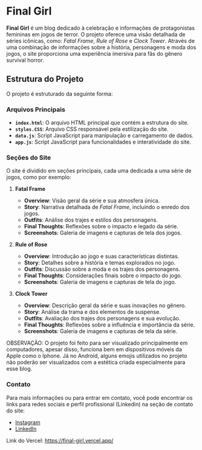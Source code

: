 # Final Girl

**Final Girl** é um blog dedicado à celebração e informações de protagonistas femininas em jogos de terror. O projeto oferece uma visão detalhada de séries icônicas, como: *Fatal Frame*, *Rule of Rose* e *Clock Tower*. Através de uma combinação de informações sobre a história, personagens e moda dos jogos, o site proporciona uma experiência imersiva para fãs do gênero survival horror.

## Estrutura do Projeto

O projeto é estruturado da seguinte forma:

### Arquivos Principais

- **`index.html`**: O arquivo HTML principal que contém a estrutura do site.
- **`styles.CSS`**: Arquivo CSS responsável pela estilização do site.
- **`data.js`**: Script JavaScript para manipulação e carregamento de dados.
- **`app.js`**: Script JavaScript para funcionalidades e interatividade do site.

### Seções do Site

O site é dividido em seções principais, cada uma dedicada a uma série de jogos, como por exemplo:

1. **Fatal Frame**
   - **Overview**: Visão geral da série e sua atmosfera única.
   - **Story**: Narrativa detalhada de *Fatal Frame*, incluindo o enredo dos jogos.
   - **Outfits**: Análise dos trajes e estilos dos personagens.
   - **Final Thoughts**: Reflexões sobre o impacto e legado da série.
   - **Screenshots**: Galeria de imagens e capturas de tela dos jogos.

2. **Rule of Rose**
   - **Overview**: Introdução ao jogo e suas características distintas.
   - **Story**: Detalhes sobre a história e temas explorados no jogo.
   - **Outfits**: Discussão sobre a moda e os trajes dos personagens.
   - **Final Thoughts**: Considerações finais sobre o impacto do jogo.
   - **Screenshots**: Galeria de imagens e capturas de tela do jogo.

3. **Clock Tower**
   - **Overview**: Descrição geral da série e suas inovações no gênero.
   - **Story**: Análise da trama e dos elementos de suspense.
   - **Outfits**: Avaliação dos trajes dos personagens e sua evolução.
   - **Final Thoughts**: Reflexões sobre a influência e importância da série.
   - **Screenshots**: Galeria de imagens e capturas de tela da série.

OBSERVAÇÃO: O projeto foi feito para ser visualizado principalmente em computadores, apesar disso, funciona bem em dispositivos móveis da Apple como o Iphone. Já no Android, alguns emojis utilizados no projeto não poderão ser visualizados com a estética criada especialmente para esse blog.

### Contato

Para mais informações ou para entrar em contato, você pode encontrar os links para redes sociais e perfil profissional (Linkedin) na seção de contato do site:

- [Instagram](https://instagram.com/lucashipolito__)
- [LinkedIn](https://www.linkedin.com/in/lucas-hipólito-377195327/)

Link do Vercel:
https://final-girl.vercel.app/

